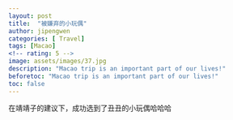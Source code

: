 ```yaml
---
layout: post
title:  "被嫌弃的小玩偶"
author: jipengwen
categories: [ Travel]
tags: [Macao]
<!-- rating: 5 -->
image: assets/images/37.jpg
description: "Macao trip is an important part of our lives!"
beforetoc: "Macao trip is an important part of our lives!"
toc: false
---
```


在靖靖子的建议下，成功选到了丑丑的小玩偶哈哈哈
